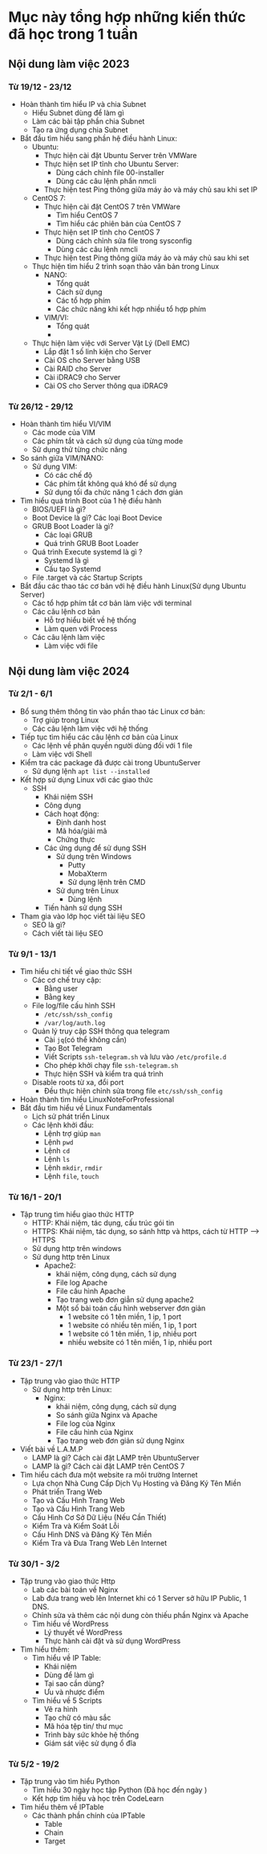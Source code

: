 # Mục này tổng hợp những kiến thức đã học trong 1 tuần

## Nội dung làm việc 2023 
### Từ 19/12 - 23/12 
- Hoàn thành tìm hiểu IP và chia Subnet
  - Hiểu Subnet dùng để làm gì
  - Làm các bài tập phần chia Subnet
  - Tạo ra ứng dụng chia Subnet
- Bắt đầu tìm hiểu sang phần hệ điều hành Linux:
  - Ubuntu:
    - Thực hiện cài đặt Ubuntu Server trên VMWare
    - Thực hiện set IP tĩnh cho Ubuntu Server:
      - Dùng cách chỉnh file 00-installer
      - Dùng các câu lệnh phần nmcli
    - Thực hiện test Ping thông giữa máy ảo và máy chủ sau khi set IP
  - CentOS 7:
    - Thực hiện cài đặt CentOS 7 trên VMWare
      - Tìm hiểu CentOS 7
      - Tìm hiểu các phiên bản của CentOS 7
    - Thực hiện set IP tĩnh cho CentOS 7 
      - Dùng cách chỉnh sửa file trong sysconfig
      - Dùng các câu lệnh nmcli
    - Thực hiện test Ping thông giữa máy ảo và máy chủ sau khi set
  - Thực hiện tìm hiểu 2 trình soạn thảo văn bản trong Linux
    - NANO:
      - Tổng quát
      - Cách sử dụng
      - Các tổ hợp phím
      - Các chức năng khi kết hợp nhiều tổ hợp phím
    - VIM/VI:
      - Tổng quát
      - 
  - Thực hiện làm việc với Server Vật Lý (Dell EMC)
    - Lắp đặt 1 số linh kiện cho Server
    - Cài OS cho Server bằng USB
    - Cài RAID cho Server
    - Cài iDRAC9 cho Server
    - Cài OS cho Server thông qua iDRAC9

### Từ 26/12 - 29/12
- Hoàn thành tìm hiểu VI/VIM
  - Các mode của VIM
  - Các phím tắt và cách sử dụng của từng mode
  - Sử dụng thử từng chức năng
- So sánh giữa VIM/NANO:
  - Sử dụng VIM:
    - Có các chế độ
    - Các phím tắt không quá khó để sử dụng
    - Sử dụng tối đa chức năng 1 cách đơn giản
- Tìm hiểu quá trình Boot của 1 hệ điều hành
  - BIOS/UEFI là gì?
  - Boot Device là gì? Các loại Boot Device
  - GRUB Boot Loader là gì?
    - Các loại GRUB
    - Quá trình GRUB Boot Loader
  - Quá trình Execute systemd là gì ?
    - Systemd là gì
    - Cấu tạo Systemd
  - File .target và các Startup Scripts
- Bắt đầu các thao tác cơ bản với hệ điều hành Linux(Sử dụng Ubuntu Server)
  - Các tổ hợp phím tắt cơ bản làm việc với terminal
  - Các câu lệnh cơ bản
    - Hỗ trợ hiểu biết về hệ thống
    - Làm quen với Process
  - Các câu lệnh làm việc
    - Làm việc với file

## Nội dung làm việc 2024
### Từ 2/1 - 6/1
- Bổ sung thêm thông tin vào phần thao tác Linux cơ bản:
  - Trợ giúp trong Linux
  - Các câu lệnh làm việc với hệ thống
- Tiếp tục tìm hiểu các câu lệnh cơ bản của Linux
  - Các lệnh về phân quyền người dùng đối với 1 file
  - Làm việc với Shell
- Kiểm tra các package đã được cài trong UbuntuServer
  - Sử dụng lệnh `apt list --installed `
- Kết hợp sử dụng Linux với các giao thức 
  - SSH
    - Khái niệm SSH
    - Công dụng
    - Cách hoạt động: 
      - Định danh host
      - Mã hóa/giải mã
      - Chứng thực
    - Các ứng dụng để sử dụng SSH
      - Sử dụng trên Windows
        - Putty
        - MobaXterm
        - Sử dụng lệnh trên CMD
      - Sử dụng trên Linux
        - Dùng lệnh
    - Tiến hành sử dụng SSH
- Tham gia vào lớp học viết tài liệu SEO
  - SEO là gì?
  - Cách viết tài liệu SEO
### Từ 9/1 - 13/1
- Tìm hiểu chi tiết về giao thức SSH
  - Các cơ chế truy cập:
    - Bằng user
    - Bằng key
  - File log/file cấu hình SSH
    - `/etc/ssh/ssh_config`
    - `/var/log/auth.log`
  - Quản lý truy cập SSH thông qua telegram
    - Cài `jq`(có thể không cần)
    - Tạo Bot Telegram
    - Viết Scripts `ssh-telegram.sh` và lưu vào `/etc/profile.d`
    - Cho phép khởi chạy file `ssh-telegram.sh`
    - Thực hiện SSH và kiểm tra quá trình
  - Disable roots từ xa, đổi port
    - Đều thực hiện chỉnh sửa trong file `etc/ssh/ssh_config`
- Hoàn thành tìm hiểu LinuxNoteForProfessional
- Bắt đầu tìm hiểu về Linux Fundamentals
  - Lịch sử phát triển Linux
  - Các lệnh khởi đầu:
    - Lệnh trợ giúp `man`
    - Lệnh `pwd`
    - Lệnh `cd`
    - Lệnh `ls`
    - Lệnh `mkdir`, `rmdir`
    - Lệnh `file`, `touch`

### Từ 16/1 - 20/1
- Tập trung tìm hiểu giao thức HTTP
  - HTTP: Khái niệm, tác dụng, cấu trúc gói tin
  - HTTPS: Khái niệm, tác dụng, so sánh http và https, cách từ HTTP --> HTTPS
  - Sử dụng http trên windows
  - Sử dụng http trên Linux
    - Apache2:
      - khái niệm, công dụng, cách sử dụng 
      - File log Apache
      - File cấu hình Apache
      - Tạo trang web đơn giẳn sử dụng apache2
      - Một số bài toán cấu hình webserver đơn giản
        - 1 website có 1 tên miền, 1 ip, 1 port
        - 1 website có nhiều tên miền, 1 ip, 1 port
        - 1 website có 1 tên miền, 1 ip, nhiều port
        - nhiều website có 1 tên miền, 1 ip, nhiều port
      
### Từ 23/1 - 27/1 
- Tập trung vào giao thức HTTP
  - Sử dụng http trên Linux:
    - Nginx:
      - khái niệm, công dụng, cách sử dụng
      - So sánh giữa Nginx và Apache
      - File log của Nginx
      - File cấu hình của Nginx
      - Tạo trang web đơn giản sử dụng Nginx
- Viết bài về L.A.M.P
  - LAMP là gì? Cách cài đặt LAMP trên UbuntuServer
  - LAMP là gì? Cách cài đặt LAMP trên CentOS 7
- Tìm hiểu cách đưa một website ra môi trường Internet
  - Lựa chọn Nhà Cung Cấp Dịch Vụ Hosting và Đăng Ký Tên Miền
  - Phát triển Trang Web
  - Tạo và Cấu Hình Trang Web
  - Tạo và Cấu Hình Trang Web
  - Cấu Hình Cơ Sở Dữ Liệu (Nếu Cần Thiết)
  - Kiểm Tra và Kiểm Soát Lỗi
  - Cấu Hình DNS và Đăng Ký Tên Miền
  - Kiểm Tra và Đưa Trang Web Lên Internet

### Từ 30/1 - 3/2
- Tập trung vào giao thức Http
  - Lab các bài toán về Nginx
  - Lab đưa trang web lên Internet khi có 1 Server sở hữu IP Public, 1 DNS.
  - Chỉnh sửa và thêm các nội dung còn thiếu phần Nginx và Apache
  - Tìm hiểu về WordPress
    - Lý thuyết về WordPress
    - Thực hành cài đặt và sử dụng WordPress
- Tìm hiểu thêm:
  - Tìm hiểu về IP Table: 
    - Khái niệm 
    - Dùng để làm gì
    - Tại sao cần dùng?
    - Ưu và nhược điểm
  - Tìm hiểu về 5 Scripts 
    - Vẽ ra hình
    - Tạo chữ có màu sắc
    - Mã hóa tệp tin/ thư mục
    - Trình bày sức khỏe hệ thống
    - Giám sát việc sử dụng ổ đĩa

### Từ 5/2 - 19/2
- Tập trung vào tìm hiểu Python
  - Tìm hiểu 30 ngày học tập Python (Đã học đến ngày )
  - Kết hợp tìm hiểu và học trên CodeLearn
- Tìm hiểu thêm về IPTable
  - Các thành phần chính của IPTable
    - Table
    - Chain
    - Target